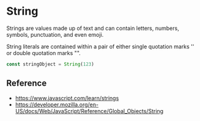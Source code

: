 # String

Strings are values made up of text and can contain letters, numbers, symbols, punctuation, and even emoji.

String literals are contained within a pair of either single quotation marks '' or double quotation marks "".

```ts
const stringObject = String(123)
```

## Reference

- <https://www.javascript.com/learn/strings>
- <https://developer.mozilla.org/en-US/docs/Web/JavaScript/Reference/Global_Objects/String>
